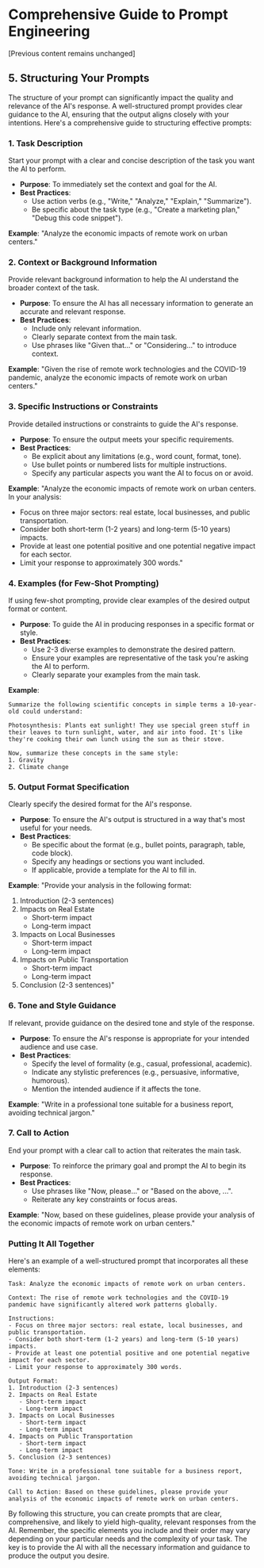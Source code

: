 # Comprehensive Guide to Prompt Engineering

[Previous content remains unchanged]

## 5. Structuring Your Prompts

The structure of your prompt can significantly impact the quality and relevance of the AI's response. A well-structured prompt provides clear guidance to the AI, ensuring that the output aligns closely with your intentions. Here's a comprehensive guide to structuring effective prompts:

### 1. Task Description

Start your prompt with a clear and concise description of the task you want the AI to perform.

- **Purpose**: To immediately set the context and goal for the AI.
- **Best Practices**:
  - Use action verbs (e.g., "Write," "Analyze," "Explain," "Summarize").
  - Be specific about the task type (e.g., "Create a marketing plan," "Debug this code snippet").

**Example**: "Analyze the economic impacts of remote work on urban centers."

### 2. Context or Background Information

Provide relevant background information to help the AI understand the broader context of the task.

- **Purpose**: To ensure the AI has all necessary information to generate an accurate and relevant response.
- **Best Practices**:
  - Include only relevant information.
  - Clearly separate context from the main task.
  - Use phrases like "Given that..." or "Considering..." to introduce context.

**Example**: "Given the rise of remote work technologies and the COVID-19 pandemic, analyze the economic impacts of remote work on urban centers."

### 3. Specific Instructions or Constraints

Provide detailed instructions or constraints to guide the AI's response.

- **Purpose**: To ensure the output meets your specific requirements.
- **Best Practices**:
  - Be explicit about any limitations (e.g., word count, format, tone).
  - Use bullet points or numbered lists for multiple instructions.
  - Specify any particular aspects you want the AI to focus on or avoid.

**Example**: 
"Analyze the economic impacts of remote work on urban centers. In your analysis:
- Focus on three major sectors: real estate, local businesses, and public transportation.
- Consider both short-term (1-2 years) and long-term (5-10 years) impacts.
- Provide at least one potential positive and one potential negative impact for each sector.
- Limit your response to approximately 300 words."

### 4. Examples (for Few-Shot Prompting)

If using few-shot prompting, provide clear examples of the desired output format or content.

- **Purpose**: To guide the AI in producing responses in a specific format or style.
- **Best Practices**:
  - Use 2-3 diverse examples to demonstrate the desired pattern.
  - Ensure your examples are representative of the task you're asking the AI to perform.
  - Clearly separate your examples from the main task.

**Example**:
```
Summarize the following scientific concepts in simple terms a 10-year-old could understand:

Photosynthesis: Plants eat sunlight! They use special green stuff in their leaves to turn sunlight, water, and air into food. It's like they're cooking their own lunch using the sun as their stove.

Now, summarize these concepts in the same style:
1. Gravity
2. Climate change
```

### 5. Output Format Specification

Clearly specify the desired format for the AI's response.

- **Purpose**: To ensure the AI's output is structured in a way that's most useful for your needs.
- **Best Practices**:
  - Be specific about the format (e.g., bullet points, paragraph, table, code block).
  - Specify any headings or sections you want included.
  - If applicable, provide a template for the AI to fill in.

**Example**: 
"Provide your analysis in the following format:
1. Introduction (2-3 sentences)
2. Impacts on Real Estate
   - Short-term impact
   - Long-term impact
3. Impacts on Local Businesses
   - Short-term impact
   - Long-term impact
4. Impacts on Public Transportation
   - Short-term impact
   - Long-term impact
5. Conclusion (2-3 sentences)"

### 6. Tone and Style Guidance

If relevant, provide guidance on the desired tone and style of the response.

- **Purpose**: To ensure the AI's response is appropriate for your intended audience and use case.
- **Best Practices**:
  - Specify the level of formality (e.g., casual, professional, academic).
  - Indicate any stylistic preferences (e.g., persuasive, informative, humorous).
  - Mention the intended audience if it affects the tone.

**Example**: "Write in a professional tone suitable for a business report, avoiding technical jargon."

### 7. Call to Action

End your prompt with a clear call to action that reiterates the main task.

- **Purpose**: To reinforce the primary goal and prompt the AI to begin its response.
- **Best Practices**:
  - Use phrases like "Now, please..." or "Based on the above, ...".
  - Reiterate any key constraints or focus areas.

**Example**: "Now, based on these guidelines, please provide your analysis of the economic impacts of remote work on urban centers."

### Putting It All Together

Here's an example of a well-structured prompt that incorporates all these elements:

```
Task: Analyze the economic impacts of remote work on urban centers.

Context: The rise of remote work technologies and the COVID-19 pandemic have significantly altered work patterns globally.

Instructions:
- Focus on three major sectors: real estate, local businesses, and public transportation.
- Consider both short-term (1-2 years) and long-term (5-10 years) impacts.
- Provide at least one potential positive and one potential negative impact for each sector.
- Limit your response to approximately 300 words.

Output Format:
1. Introduction (2-3 sentences)
2. Impacts on Real Estate
   - Short-term impact
   - Long-term impact
3. Impacts on Local Businesses
   - Short-term impact
   - Long-term impact
4. Impacts on Public Transportation
   - Short-term impact
   - Long-term impact
5. Conclusion (2-3 sentences)

Tone: Write in a professional tone suitable for a business report, avoiding technical jargon.

Call to Action: Based on these guidelines, please provide your analysis of the economic impacts of remote work on urban centers.
```

By following this structure, you can create prompts that are clear, comprehensive, and likely to yield high-quality, relevant responses from the AI. Remember, the specific elements you include and their order may vary depending on your particular needs and the complexity of your task. The key is to provide the AI with all the necessary information and guidance to produce the output you desire.


